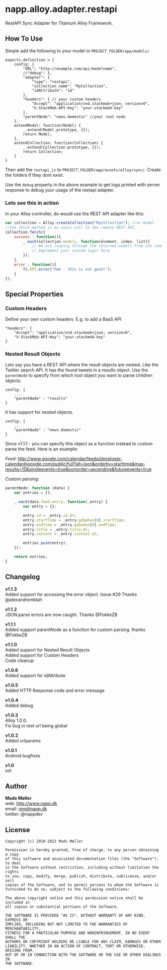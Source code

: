 napp.alloy.adapter.restapi
==========================

RestAPI Sync Adapter for Titanium Alloy Framework.


## How To Use

Simple add the following to your model in `PROJECT_FOLDER/app/models/`.

	exports.definition = {	
		config: {
			"URL": "http://example.com/api/modelname",
			//"debug": 1, 
			"adapter": {
				"type": "restapi",
				"collection_name": "MyCollection",
				"idAttribute": "id"
			},
			"headers": { // your custom headers
	            "Accept": "application/vnd.stackmob+json; version=0",
		        "X-StackMob-API-Key": "your-stackmob-key"
	        },
	        "parentNode": "news.domestic" //your root node
		},		
		extendModel: function(Model) {		
			_.extend(Model.prototype, {});
			return Model;
		},	
		extendCollection: function(Collection) {		
			_.extend(Collection.prototype, {});
			return Collection;
		}		
	}

Then add the `restapi.js` to `PROJECT_FOLDER/app/assets/alloy/sync/`. Create the folders if they dont exist. 

Use the `debug` property in the above example to get logs printed with server response to debug your usage of the restapi adapter.

### Lets see this in action

In your Alloy controller, do would use the REST API adapter like this:

```javascript
var collection = Alloy.createCollection("MyCollection"); //or model
//the fetch method is an async call to the remote REST API. 
collection.fetch({ 
	success : function(){
		_.each(collection.models, function(element, index, list){
			// We are looping through the returned models from the remote REST API
			// Implement your custom logic here
		});
	},
	error : function(){
		Ti.API.error("hmm - this is not good!");
	}
});
```


## Special Properties


### Custom Headers

Define your own custom headers. E.g. to add a BaaS API

	"headers": {
		"Accept": "application/vnd.stackmob+json; version=0",
		"X-StackMob-API-Key": "your-stackmob-key"
	}

### Nested Result Objects

Lets say you have a REST API where the result objects are nested. Like the Twitter search API. It has the found tweets in a results object. 
Use the `parentNode` to specify from which root object you want to parse children objects. 


	config: {
		...
		"parentNode" : "results"
	}
	
It has support for nested objects. 
	
	config: {
		...
		"parentNode" : "news.domestic"
	}

Since v1.1.1 - you can specify this object as a function instead to custom parse the feed. Here is an example: 

*Feed:* 
http://www.google.com/calendar/feeds/developer-calendar@google.com/public/full?alt=json&orderby=starttime&max-results=15&singleevents=true&sortorder=ascending&futureevents=true

*Custom parsing:*

```javascript
parentNode: function (data) {
	var entries = [];

	_.each(data.feed.entry, function(_entry) {
		var entry = {};

		entry.id = _entry.id.$t;
		entry.startTime = _entry.gd$when[0].startTime;
		entry.endTime = _entry.gd$when[0].endTime;
		entry.title = _entry.title.$t;
		entry.content = _entry.content.$t;

		entries.push(entry);
	});

	return entries;
}
```



## Changelog

**v1.1.3**  
Added support for accessing the error object. Issue #29 Thanks @alexandremblah

**v1.1.2**  
JSON.parse errors are now caught. Thanks @FokkeZB

**v1.1.1**  
Added support parentNode as a function for custom parsing. thanks @FokkeZB

**v1.1.0**  
Added support for Nested Result Objects  
Added support for Custom Headers  
Code cleanup  

**v1.0.6**  
Added support for idAttribute

**v1.0.5**  
Added HTTP Response code and error message

**v1.0.4**  
Added debug

**v1.0.3**  
Alloy 1.0.0.  
Fix bug in rest url being global 

**v1.0.2**  
Added urlparams

**v1.0.1**  
Android bugfixes

**v1.0**  
init

## Author

**Mads Møller**  
web: http://www.napp.dk  
email: mm@napp.dk  
twitter: @nappdev  

## License

    Copyright (c) 2010-2013 Mads Møller

    Permission is hereby granted, free of charge, to any person obtaining a copy
    of this software and associated documentation files (the "Software"), to deal
    in the Software without restriction, including without limitation the rights
    to use, copy, modify, merge, publish, distribute, sublicense, and/or sell
    copies of the Software, and to permit persons to whom the Software is
    furnished to do so, subject to the following conditions:

    The above copyright notice and this permission notice shall be included in
    all copies or substantial portions of the Software.

    THE SOFTWARE IS PROVIDED "AS IS", WITHOUT WARRANTY OF ANY KIND, EXPRESS OR
    IMPLIED, INCLUDING BUT NOT LIMITED TO THE WARRANTIES OF MERCHANTABILITY,
    FITNESS FOR A PARTICULAR PURPOSE AND NONINFRINGEMENT. IN NO EVENT SHALL THE
    AUTHORS OR COPYRIGHT HOLDERS BE LIABLE FOR ANY CLAIM, DAMAGES OR OTHER
    LIABILITY, WHETHER IN AN ACTION OF CONTRACT, TORT OR OTHERWISE, ARISING FROM,
    OUT OF OR IN CONNECTION WITH THE SOFTWARE OR THE USE OR OTHER DEALINGS IN
    THE SOFTWARE.